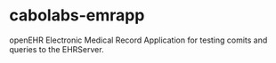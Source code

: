cabolabs-emrapp
===============

openEHR Electronic Medical Record Application for testing comits and queries to the EHRServer.